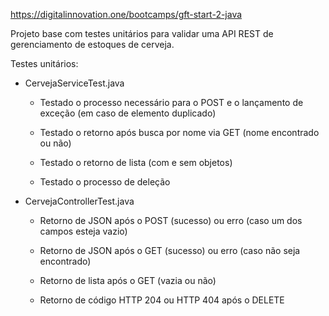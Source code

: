 https://digitalinnovation.one/bootcamps/gft-start-2-java

Projeto base com testes unitários para validar uma API REST de gerenciamento de estoques de cerveja.

Testes unitários:

* CervejaServiceTest.java

	* Testado o processo necessário para o POST e o lançamento de exceção (em caso de elemento duplicado)

	* Testado o retorno após busca por nome via GET (nome encontrado ou não)

	* Testado o retorno de lista (com e sem objetos)

	* Testado o processo de deleção

* CervejaControllerTest.java

	* Retorno de JSON após o POST (sucesso) ou erro (caso um dos campos esteja vazio)

	* Retorno de JSON após o GET (sucesso) ou erro (caso não seja encontrado)

	* Retorno de lista após o GET (vazia ou não)

	* Retorno de código HTTP 204 ou HTTP 404 após o DELETE
